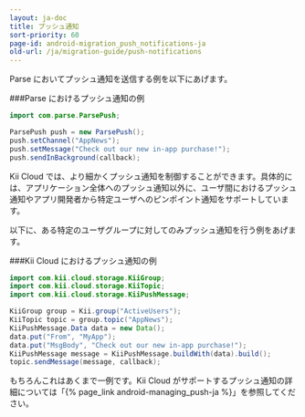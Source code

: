 ```yaml
---
layout: ja-doc
title: プッシュ通知
sort-priority: 60
page-id: android-migration_push_notifications-ja
old-url: /ja/migration-guide/push-notifications
---
```

Parse においてプッシュ通知を送信する例を以下にあげます。

###Parse におけるプッシュ通知の例
```java
import com.parse.ParsePush;

ParsePush push = new ParsePush();
push.setChannel("AppNews");
push.setMessage("Check out our new in-app purchase!");
push.sendInBackground(callback);
```

Kii Cloud では、より細かくプッシュ通知を制御することができます。具体的には、アプリケーション全体へのプッシュ通知以外に、ユーザ間におけるプッシュ通知やアプリ開発者から特定ユーザへのピンポイント通知をサポートしています。

以下に、ある特定のユーザグループに対してのみプッシュ通知を行う例をあげます。

###Kii Cloud におけるプッシュ通知の例
```java
import com.kii.cloud.storage.KiiGroup;
import com.kii.cloud.storage.KiiTopic;
import com.kii.cloud.storage.KiiPushMessage;

KiiGroup group = Kii.group("ActiveUsers");
KiiTopic topic = group.topic("AppNews");
KiiPushMessage.Data data = new Data();
data.put("From", "MyApp");
data.put("MsgBody", "Check out our new in-app purchase!");
KiiPushMessage message = KiiPushMessage.buildWith(data).build();
topic.sendMessage(message, callback);
```

もちろんこれはあくまで一例です。Kii Cloud がサポートするプッシュ通知の詳細については「{% page_link android-managing_push-ja %}」を参照してください。